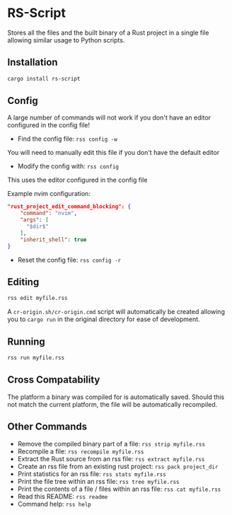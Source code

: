 # RS-Script

Stores all the files and the built binary of a Rust project in a single file allowing similar usage to Python scripts.

## Installation
```bash
cargo install rs-script
```

## Config
A large number of commands will not work if you don't have an editor configured in the config file!

- Find the config file: `rss config -w`

You will need to manually edit this file if you don't have the default editor 

- Modify the config with: `rss config`

This uses the editor configured in the config file

Example nvim configuration:
```json
"rust_project_edit_command_blocking": {
    "command": "nvim",
    "args": [
      "$dir$"
    ],
    "inherit_shell": true
}
```

- Reset the config file: `rss config -r`

## Editing
```bash
rss edit myfile.rss
```

A `cr-origin.sh/cr-origin.cmd` script will automatically be created allowing you to `cargo run` in the original directory for ease of development.

## Running
```bash
rss run myfile.rss
```

## Cross Compatability
The platform a binary was compiled for is automatically saved. Should this not match the current platform, the file will be automatically recompiled.

## Other Commands
- Remove the compiled binary part of a file: `rss strip myfile.rss`
- Recompile a file: `rss recompile myfile.rss`
- Extract the Rust source from an rss file: `rss extract myfile.rss`
- Create an rss file from an existing rust project: `rss pack project_dir`
- Print statistics for an rss file: `rss stats myfile.rss`
- Print the file tree within an rss file: `rss tree myfile.rss`
- Print the contents of a file / files within an rss file: `rss cat myfile.rss`
- Read this README: `rss readme`
- Command help: `rss help`